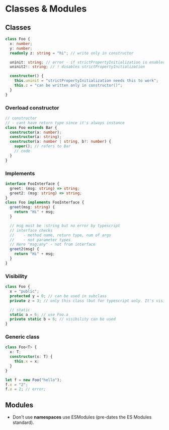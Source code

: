 # Classes & Modules

## Classes

```ts
class Foo {
  x: number;
  y: number;
  readonly z: string = "hi"; // write only in constructor

  uninit: string; // error - if strictPropertyInitialization is enabled
  uninit2!: string; // ! disables strictPropertyInitialization

  constructor() {
    this.uninit = "strictPropertyInitialization needs this to work";
    this.z = "can be written only in constructor()";
  }
}
```

### Overload constructor

```ts
// constructor
// - cant have return type since it's always instance
class Foo extends Bar {
  constructor(a: number);
  constructor(a: string);
  constructor(a: number | string, b?: number) {
    super(); // refers to Bar
    // code
  }
}
```

### Implements

```ts
interface FooInterface {
  greet: (msg: string) => string;
  greet2: (msg: string) => string;
}
class Foo implements FooInterface {
  greet(msg: string) {
    return "Hi" + msg;
  }

  // msg must be :string but no error by typescript
  // interface checks
  //    - method name, return type, num of args
  //    - not parameter types
  // Here "msg:any" - not from interface
  greet2(msg) {
    return "Hi" + msg;
  }
}
```

### Visibility

```ts
class Foo {
  x = "public";
  protected y = 0; // can be used in subclass
  private z = 3; // only this class (but for typescript only. It's visible in javascript.)

  // static
  static a = 6; // use Foo.a
  private static b = 6; // visibility can be used
}
```

### Generic class

```ts
class Foo<T> {
  x: T;
  constructor(x: T) {
    this.x = x;
  }
}

let f = new Foo("hello");
f.x = "2";
f.x = 2; // error;
```

## Modules

- Don't use **namespaces** use ESModules (pre-dates the ES Modules standard).
